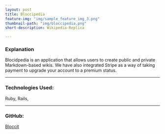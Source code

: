 ```yaml
---
layout: post
title: Bloccipedia
feature-img: "img/sample_feature_img_3.png"
thumbnail-path: "img/bloccipedia.png"
short-description: Wikipedia-Replica

---
```

### Explanation

Blocidpedia is an application that allows users to create public and private Markdown-based wikis.  We have also integrated Stripe as a way of taking payment to upgrade your account to a premium status.

---
### Technologies Used:

Ruby, Rails,

---
### GitHub:

[Bloccit](https://github.com/erinworth/blocipedia)
